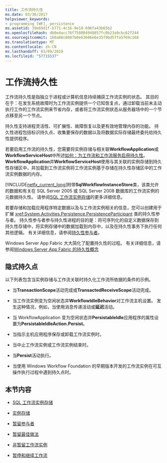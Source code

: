 ```yaml
---
title: 工作流持久性
ms.date: 03/30/2017
helpviewer_keywords:
- programming [WF], persistence
ms.assetid: 39e69d1f-b771-4c16-9e18-696fa43b65b2
ms.openlocfilehash: db0e4acc76f758004948857fc0b23a9cbc62f244
ms.sourcegitcommit: 160a88c8087b0e63606e6e35f9bd57fa5f69c168
ms.translationtype: MT
ms.contentlocale: zh-CN
ms.lasthandoff: 03/09/2019
ms.locfileid: "57715537"
---
```

# <a name="workflow-persistence"></a>工作流持久性
工作流持久性是指独立于进程或计算机信息持续捕获工作流实例的状态。 其目的在于：在发生系统故障时为工作流实例提供一个已知恢复点，通过卸载当前未主动执行工作的工作流实例来节省内存，或者将工作流实例状态从服务器场中的一个节点移至另一个节点。  
  
 持久性支持进程灵活性、可扩展性、故障恢复以及更有效地管理内存的功能。 持久性进程包括标识持久点、收集要保存的数据以及将数据实际存储最终委托给持久性提供程序。  
  
 若要启用工作流的持久性，您需要将实例存储与相关联**WorkflowApplication**或**WorkflowServiceHost**中所述[如何：为工作流和工作流服务启用持久性](how-to-enable-persistence-for-workflows-and-workflow-services.md)。 **WorkflowApplication**并**WorkflowServiceHost**使用与其关联的实例存储到持久性存储区中，并加载到工作流实例将工作流实例基于存储在持久性存储区中的工作流实例数据的内存。  
  
 [!INCLUDE[netfx_current_long](../../../includes/netfx-current-long-md.md)]附带**SqlWorkflowInstanceStore**类，该类允许的数据和有关在 SQL Server 2005 或 SQL Server 2008 数据库的工作流实例的元数据持久性。 请参阅[SQL 工作流实例存储](sql-workflow-instance-store.md)的更多详细信息。  
  
 若要存储和加载应用程序特定数据以及与工作流实例相关的信息，您可以创建用于扩展 <xref:System.Activities.Persistence.PersistenceParticipant> 类的持久性参与者。 持久性参与者参与持久性进程的目的是：将可序列化的自定义数据保存到持久性存储中，将实例存储中的数据加载到内存中，以及在持久性事务下执行任何其他逻辑。 有关详细信息，请参阅[持久性参与者](persistence-participants.md)。  
  
 Windows Server App Fabric 大大简化了配置持久性的过程。 有关详细信息，请参阅[Windows Server App Fabric 的持久性概念](https://go.microsoft.com/fwlink/?LinkId=201200)  
  
## <a name="implicit-persistence-points"></a>隐式持久点  
 以下列表包含当实例存储与工作流关联时持久化工作流所依据的条件的示例。  
  
-   当**TransactionScope**活动完成或**TransactedReceiveScope**活动完成。  
  
-   当工作流实例变为空闲状态并**WorkflowIdleBehavior**对工作流主机设置。 发生这种情况，例如，当使用消息传递活动或**延迟**活动。  
  
-   当 WorkflowApplication 变为空闲状态并**PersistableIdle**应用程序的属性设置为**PersistableIdleAction.Persist**。  
  
-   当指示主机应用程序保存或卸载工作流实例时。  
  
-   当中止工作流实例或工作流实例结束时。  
  
-   当**Persist**活动执行。  
  
-   当使用 Windows Workflow Foundation 的早期版本开发的工作流实例在可互操作执行过程中遇到持久点时。  
  
## <a name="in-this-section"></a>本节内容  
  
-   [SQL 工作流实例存储](sql-workflow-instance-store.md)  
  
-   [实例存储](instance-stores.md)  
  
-   [暂留参与者](persistence-participants.md)  
  
-   [暂留最佳做法](persistence-best-practices.md)  
  
-   [非暂留工作流实例](non-persisted-workflow-instances.md)  
  
-   [暂停和继续工作流](pausing-and-resuming-a-workflow.md)
